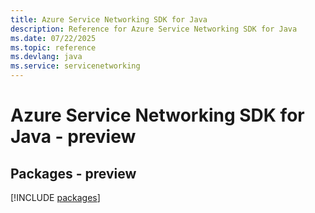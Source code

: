 ```yaml
---
title: Azure Service Networking SDK for Java
description: Reference for Azure Service Networking SDK for Java
ms.date: 07/22/2025
ms.topic: reference
ms.devlang: java
ms.service: servicenetworking
---
```

# Azure Service Networking SDK for Java - preview
## Packages - preview
[!INCLUDE [packages](service-networking-index.md)]